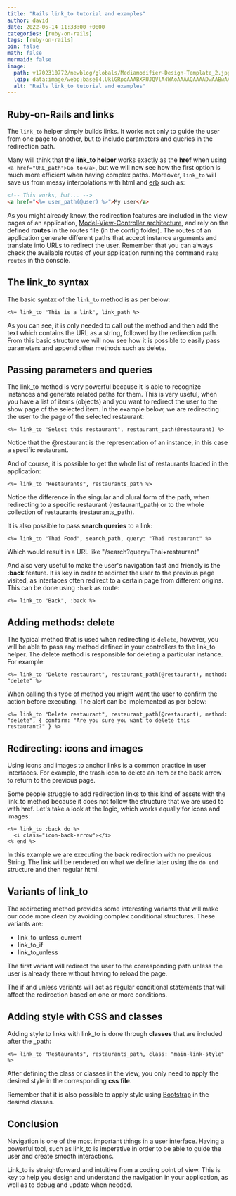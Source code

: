 ```yaml
---
title: "Rails link_to tutorial and examples"
author: david
date: 2022-06-14 11:33:00 +0800
categories: [ruby-on-rails]
tags: [ruby-on-rails]
pin: false
math: false
mermaid: false
image:
  path: v1702310772/newblog/globals/Mediamodifier-Design-Template_2.jpg
  lqip: data:image/webp;base64,UklGRpoAAABXRUJQVlA4WAoAAAAQAAAADwAABwAAQUxQSDIAAAARL0AmbZurmr57yyIiqE8oiG0bejIYEQTgqiDA9vqnsUSI6H+oAERp2HZ65qP/VIAWAFZQOCBCAAAA8AEAnQEqEAAIAAVAfCWkAALp8sF8rgRgAP7o9FDvMCkMde9PK7euH5M1m6VWoDXf2FkP3BqV0ZYbO6NA/VFIAAAA
  alt: "Rails link_to tutorial and examples"
---
```


## Ruby-on-Rails and links

The `link_to` helper simply builds links. It works not only to guide the user from one page to another, but to include parameters and queries in the redirection path.

Many will think that the **link_to helper** works exactly as the **href** when using `<a href="URL_path">Go to</a>`, but we will now see how the first option is much more efficient when having complex paths. Moreover, `link_to` will save us from messy interpolations with html and <a href="https://github.com/ruby/erb" target="_blank" >erb</a> such as:

```html
<!-- This works, but... -->
<a href="<%= user_path(@user) %>">My user</a>
```

As you might already know, the redirection features are included in the view pages of an application, [Model-View-Controller architecture](https://www.bootrails.com/blog/ruby-on-rails-mvc/), and rely on the defined **routes** in the routes file (in the config folder). The routes of an application generate different paths that accept instance arguments and translate into URLs to redirect the user. Remember that you can always check the available routes of your application running the command `rake routes` in the console.


## The link_to syntax

The basic syntax of the `link_to` method is as per below:

```erb
<%= link_to "This is a link", link_path %>
```

As you can see, it is only needed to call out the method and then add the text which contains the URL as a string, followed by the redirection path. From this basic structure we will now see how it is possible to easily pass parameters and append other methods such as delete.


## Passing parameters and queries

The link_to method is very powerful because it is able to recognize instances and generate related paths for them. This is very useful, when you have a list of items (objects) and you want to redirect the user to the show page of the selected item. In the example below, we are redirecting the user to the page of the selected restaurant:

```erb
<%= link_to "Select this restaurant", restaurant_path(@restaurant) %>
```

Notice that the @restaurant is the representation of an instance, in this case a specific restaurant.

And of course, it is possible to get the whole list of restaurants loaded in the application:

```erb
<%= link_to "Restaurants", restaurants_path %>
```

Notice the difference in the singular and plural form of the path, when redirecting to a specific restaurant (restaurant_path) or to the whole collection of restaurants (restaurants_path).

It is also possible to pass **search queries** to a link:

```erb
<%= link_to "Thai Food", search_path, query: "Thai restaurant" %>
```

Which would result in a URL like "/search?query=Thai+restaurant"

And also very useful to make the user's navigation fast and friendly is the **:back** feature. It is key in order to redirect the user to the previous page visited, as interfaces often redirect to a certain page from different origins. This can be done using `:back` as route:

```erb
<%= link_to "Back", :back %>
```


## Adding methods: delete

The typical method that is used when redirecting is `delete`, however, you will be able to pass any method defined in your controllers to the link_to helper. The delete method is responsible for deleting a particular instance. For example:

```erb
<%= link_to "Delete restaurant", restaurant_path(@restaurant), method: "delete" %>
```

When calling this type of method you might want the user to confirm the action before executing. The alert can be implemented as per below:

```erb
<%= link_to "Delete restaurant", restaurant_path(@restaurant), method: "delete", { confirm: "Are you sure you want to delete this restaurant?" } %>
```

## Redirecting: icons and images

Using icons and images to anchor links is a common practice in user interfaces. For example, the trash icon to delete an item or the back arrow to return to the previous page.

Some people struggle to add redirection links to this kind of assets with the link_to method because it does not follow the structure that we are used to with href. Let's take a look at the logic, which works equally for icons and images:

```erb
<%= link_to :back do %>
  <i class="icon-back-arrow"></i>
<% end %>
```

In this example we are executing the back redirection with no previous String. The link will be rendered on what we define later using the `do end` structure and then regular html.

## Variants of link_to

The redirecting method provides some interesting variants that will make our code more clean by avoiding complex conditional structures. These variants are:

- link_to_unless_current
- link_to_if
- link_to_unless

The first variant will redirect the user to the corresponding path unless the user is already there without having to reload the page.

The if and unless variants will act as regular conditional statements that will affect the redirection based on one or more conditions.

## Adding style with CSS and classes

Adding style to links with link_to is done through **classes** that are included after the _path:

```erb
<%= link_to "Restaurants", restaurants_path, class: "main-link-style" %>
```

After defining the class or classes in the view, you only need to apply the desired style in the corresponding **css file**.

Remember that it is also possible to apply style using [Bootstrap](https://www.bootrails.com/blog/rails-bootstrap-tutorial/) in the desired classes.

## Conclusion

Navigation is one of the most important things in a user interface. Having a powerful tool, such as link_to is imperative in order to be able to guide the user and create smooth interactions.

Link_to is straightforward and intuitive from a coding point of view. This is key to help you design and understand the navigation in your application, as well as to debug and update when needed.